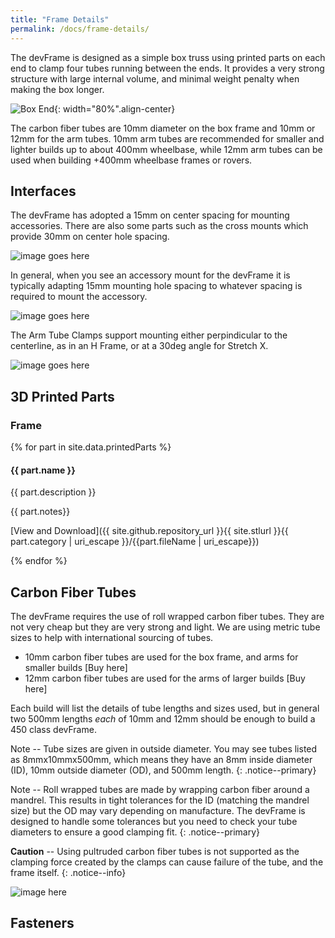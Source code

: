 ```yaml
---
title: "Frame Details"
permalink: /docs/frame-details/
---
```

The devFrame is designed as a simple box truss using printed parts on each end to clamp four tubes running between the ends.  It provides a very strong structure with large internal volume, and minimal weight penalty when making the box longer. 

![Box End]({{site.baseurl}}/assets/images/devFrame-front-wide.jpeg){: width="80%".align-center}

The carbon fiber tubes are 10mm diameter on the box frame and 10mm or 12mm for the arm tubes.  10mm arm tubes are recommended for smaller and lighter builds up to about 400mm wheelbase, while 12mm arm tubes can be used when building +400mm wheelbase frames or rovers.

## Interfaces
The devFrame has adopted a 15mm on center spacing for mounting accessories.  There are also some parts such as the cross mounts which provide 30mm on center hole spacing.

![image goes here]()

In general, when you see an accessory mount for the devFrame it is typically adapting 15mm mounting hole spacing to whatever spacing is required to mount the accessory.

![image goes here]()

The Arm Tube Clamps support mounting either perpindicular to the centerline, as in an H Frame, or at a 30deg angle for Stretch X.

![image goes here]()

## 3D Printed Parts
### Frame
{% for part in site.data.printedParts %}
#### {{ part.name }} 
{{ part.description }} 

{{ part.notes}}

[View and Download]({{ site.github.repository_url }}{{ site.stlurl }}{{ part.category | uri_escape }}/{{part.fileName | uri_escape}})

{% endfor %}

## Carbon Fiber Tubes
The devFrame requires the use of roll wrapped carbon fiber tubes.  They are not very cheap but they are very strong and light.  We are using metric tube sizes to help with international sourcing of tubes.
- 10mm carbon fiber tubes are used for the box frame, and arms for smaller builds [Buy here]
- 12mm carbon fiber tubes are used for the arms of larger builds [Buy here]

Each build will list the details of tube lengths and sizes used, but in general two 500mm lengths *each* of 10mm and 12mm should be enough to build a 450 class devFrame.

Note -- Tube sizes are given in outside diameter.  You may see tubes listed as 8mmx10mmx500mm, which means they have an 8mm inside diameter (ID), 10mm outside diameter (OD), and 500mm length.
{: .notice--primary}

Note -- Roll wrapped tubes are made by wrapping carbon fiber around a mandrel.  This results in tight tolerances for the ID (matching the mandrel size) but the OD may vary depending on manufacture.  The devFrame is designed to handle some tolerances but you need to check your tube diameters to ensure a good clamping fit. 
{: .notice--primary}

**Caution** -- Using pultruded carbon fiber tubes is not supported as the clamping force created by the clamps can cause failure of the tube, and the frame itself.
{: .notice--info}

![image here]()

## Fasteners

